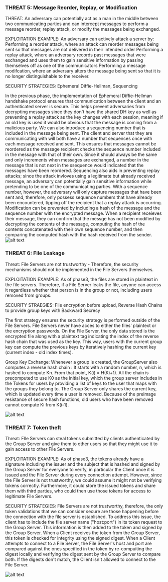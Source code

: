 
### THREAT 5: Message Reorder, Replay, or Modification

THREAT: An adversary can potentially act as a man in the middle between two communicating parties and can intercept messages to perform a message reorder, replay attack, or modify the messages being exchanged.

EXPLOITATION EXAMPLE: An adversary can actively attack a server by:
Performing a reorder attack, where an attack can reorder messages being sent so that messages are not delivered in their intended order
Performing a replay attack, where an adversary records past messages that were exchanged and uses them to gain sensitive information by passing themselves off as one of the communicators
Performing a message modifcation, where an adversary alters the message being sent so that it is no longer distinguishable to the receiver.

SECURITY STRATEGIES: Ephemeral Diffie-Hellman, Sequencing

In the previous phase, the implementation of Ephemeral Diffie-Hellman handshake protocol ensures that communication between the client and an authenticated server is secure. This helps prevent adversaries from decrypting messages since they don't have the shared DH key as well as preventing a replay attack as the key changes with each session, meaning if an old key is used it would be obvious that the message is coming from a malicious party.
We can also introduce a sequencing number that is included in the message being sent. The client and server that they are communicating with will both have a number that sequences once with each message received and sent. This ensures that messages cannot be reordered as the message recipient checks the sequence number included in the message with that of their own. Since it should always be the same and only increments when messages are exchanged, a number in the message that is not next in the ssequence would indicated that the messages have been reordered.
Sequencing also aids in preventing replay attacks; since the attack invloves using a legitimate but already received message, an adversary can potentially gain sensitive information while pretending to be one of the communicating parties. With a sequence number, however, the adversary will only capture messages that have been sent and, therefore, only possess sequence numbers that have already been encountered, tipping off the recipient that a replay attack is occurring.
Modification can be prevented by including a hash of the message and the sequence number with the encrypted message. When a recipient receieves their message, they can confirm that the messge has not been modified by decrypting the contents of the message, computing the hash of the contents concatenated with their own sequence number, and then comparing the computed hash with the hash received from the sender.
![alt text](https://github.com/kiranpawar94/cs1653-2020su-haz79-kip28-nic89/blob/master/reports/Diagram_Threat5.png?raw=true)


### THREAT 6: File Leakage
Threat: File Servers are not trustworthy - Therefore, the security mechanisms should not be implemented in the File Servers themselves.

EXPLOITATION EXAMPLE: As of phase3, the files are stored in plaintext in the file servers. Therefore, if a File Server leaks the file, anyone can access it 
regardless whether that person is in the group or not, including users removed from groups.

SECURITY STRAEGIES: File encryption before upload, Reverse Hash Chains to provide group keys with Backward Secrecy 

The first strategy ensures the security strategy is performed outside of the File Servers. File Servers never have acces to either the files' plaintext or the encryption passwords.
On the File Server, the only data stored is the encrypted file along with a plaintext tag indicating the index of the reverse hash chain that was used as the key.
This way, users with the current group key can compute the previous keys by iteratively hashing the current key (current index - old index times). 

Group Key Exchange: Whenever a group is created, the GroupServer also computes a reverse hash chain : It starts with a random number, n, which is hashed to compute Kn. From that point, K(i) = H(Ki+1).
All the chain is precomputed to use K0 as the initial key, which the group server includes in the Tokens for users by providing a list of keys to the user that maps with the groups they belong to.
The Group Server only shares the current key, which is updated every time a user is removed. Because of the preimage resistance of secure hash functions, old users
who have been removed cannot compute Ki from K(i-1).

![alt text](https://github.com/kiranpawar94/cs1653-2020su-haz79-kip28-nic89/blob/master/reports/Diagram_Threat6.png?raw=true)


### THREAT 7: Token theft
Threat: FIle Servers can steal tokens submitted by clients authenticated by the Group Server and give them to other users so that they might use it to gain access to other File Servers.

EXPLOITATION EXAMPLE: As of phase3, the tokens already have a signature including the issuer and the subject that is hashed and signed by the Group Server for everyone to verify, in particular the Client once it is issued
and the File Server during every connection attempt. However, since the File Server is not trustworthy, we could assume it might not be verifying tokens correctly. Furthermore, it could store the issued tokens
and share them with third parties, who could then use those tokens for access to legitimate File Servers.

SECURITY STRATEGIES:
File Servers are not trustworthy, therefore, the only token validations that we can consider secure are those happening before the connection with the file server is established.
To address this issue, the client has to include the file server name ("host:port") in its token request to the Group Server. This information is then added to the token and signed by the Group Server.
When a Client receives the token from the Group Server, this token is checked for integrity using the signed digest.
When a Client attempts to connect to a File Server, the File Server's host and port are compared against the ones specified in the token by re-compuiting the digest locally and verifying the digest sent by the Group Server to compare both.
If the digests don't match, the Client isn't allowed to connect to the File Server.

![alt text](https://github.com/kiranpawar94/cs1653-2020su-haz79-kip28-nic89/blob/master/reports/Diagram_Threat7.png?raw=true)
